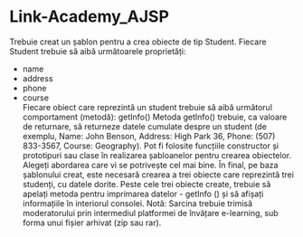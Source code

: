 # Link-Academy_AJSP
 Trebuie creat un șablon pentru a crea obiecte de tip Student. Fiecare Student trebuie să aibă următoarele proprietăți:     
 - name     
 - address      
 - phone      
 - course  
 Fiecare obiect care reprezintă un student trebuie să aibă următorul comportament (metodă):      getInfo()  Metoda getInfo() trebuie, ca valoare de returnare, să returneze datele cumulate despre un student (de exemplu, Name: John Benson, Address: High Park 36, Phone: (507) 833-3567, Course: Geography).  Pot fi folosite funcțiile constructor și prototipuri sau clase în realizarea șabloanelor pentru crearea obiectelor. Alegeți abordarea care vi se potrivește cel mai bine.  În final, pe baza șablonului creat, este necesară crearea a trei obiecte care reprezintă trei studenți, cu datele dorite. Peste cele trei obiecte create, trebuie să apelați metoda pentru imprimarea datelor - getInfo () și să afișați informațiile în interiorul consolei.  Notă: Sarcina trebuie trimisă moderatorului prin intermediul platformei de învățare e-learning, sub forma unui fișier arhivat (zip sau rar).



